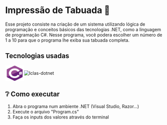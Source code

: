# Impressão de Tabuada 🔢
Esse projeto consiste na criação de um sistema utilizando lógica de programação e conceitos básicos das tecnologias .NET, como a linguagem de programação C#. Nesse programa, você podera escolher um número de 1 a 10 para que o programa lhe exiba sua tabuada completa.

## Tecnologias usadas
<img align="center" alt="Iclas-Csharp" height="50" width="60" src="https://raw.githubusercontent.com/devicons/devicon/master/icons/csharp/csharp-original.svg"><img height ="60" width="50" alt="Iclas-dotnet" align="center" src="https://cdn.jsdelivr.net/gh/devicons/devicon@latest/icons/dot-net/dot-net-original-wordmark.svg"/>

## ❔ Como executar
1. Abra o programa num ambiente .NET (Visual Studio, Razor...)
2. Execute o arquivo "Program.cs"
3. Faça os inputs dos valores através do terminal